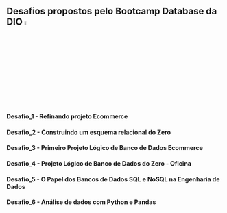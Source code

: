 ## Desafios propostos pelo Bootcamp Database da DIO <img src="https://hermes.digitalinnovation.one/assets/diome/logo.svg" alt="DIOLOGO" style="height: 5%; width:5%"></img>

#### Desafio_1 - Refinando projeto Ecommerce

#### Desafio_2 - Construindo um esquema relacional do Zero 

#### Desafio_3 - Primeiro Projeto Lógico de Banco de Dados Ecommerce

#### Desafio_4 - Projeto Lógico de Banco de Dados do Zero - Oficina

#### Desafio_5 - O Papel dos Bancos de Dados SQL e NoSQL na Engenharia de Dados

#### Desafio_6 - Análise de dados com Python e Pandas


